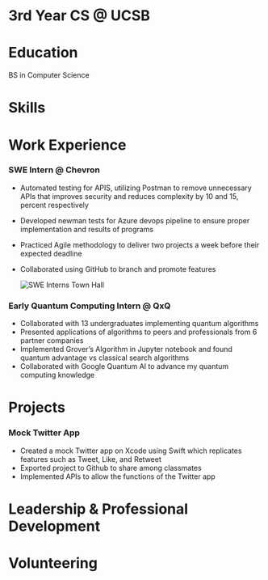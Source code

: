 # 3rd Year CS @ UCSB

# Education
  BS in Computer Science
  
# Skills

# Work Experience

### SWE Intern @ Chevron
- Automated testing for APIS, utilizing Postman to remove unnecessary APIs that improves security and reduces complexity by 10 and 15, percent respectively
- Developed newman tests for Azure devops pipeline to ensure proper implementation and results of programs
- Practiced Agile methodology to deliver two projects a week before their expected deadline
- Collaborated using GitHub to branch and promote features

  ![SWE Interns Town Hall](/assets/img/2023_Chevron_Intern_Town_Hall_8574.jpg)

### Early Quantum Computing Intern @ QxQ
- Collaborated with 13 undergraduates implementing quantum algorithms
- Presented applications of algorithms to peers and professionals from 6 partner companies
- Implemented Grover’s Algorithm in Jupyter notebook and found quantum advantage vs classical search algorithms
- Collaborated with Google Quantum AI to advance my quantum computing knowledge

# Projects

### Mock Twitter App
- Created a mock Twitter app on Xcode using Swift which replicates features such as Tweet, Like, and Retweet
- Exported project to Github to share among classmates
- Implemented APIs to allow the functions of the Twitter app

# Leadership & Professional Development

# Volunteering
